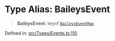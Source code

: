 # Type Alias: BaileysEvent

> **BaileysEvent**: keyof [`BaileysEventMap`](BaileysEventMap.md)

Defined in: [src/Types/Events.ts:110](https://github.com/Fokusdotid/bail/blob/3bd64a6fd6e8fc52d3ec9ba842534bed26103555/src/Types/Events.ts#L110)

